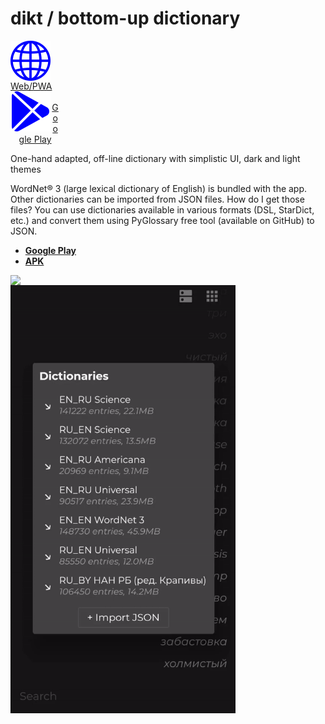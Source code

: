 # dikt / bottom-up dictionary
<div>
  <a href="https://maxim-saplin.github.io/dikt/#/" style="display: inline-block;text-align: center;">
    <img align="left" src="https://raw.githubusercontent.com/maxim-saplin/dikt/master/_misc/web.svg" width="64"/>
    </br>
    Web/PWA
  </a> 
</div>
<div>
  <a href="https://play.google.com/store/apps/details?id=com.Saplin.CPDT" style="display: inline-block;text-align: center;">
    <img align="left" src="https://raw.githubusercontent.com/maxim-saplin/dikt/master/_misc/google-play.svg" width="64"/>
    </br>
    Google Play
  </a>
</div>

One-hand adapted, off-line dictionary with simplistic UI, dark and light themes

WordNet® 3 (large lexical dictionary of English) is bundled with the app. Other dictionaries can be imported from JSON files. How do I get those files? You can use dictionaries available in various formats (DSL, StarDict, etc.) and convert them using PyGlossary free tool (available on GitHub) to JSON.

- **[Google Play](https://play.google.com/store/apps/details?id=com.saplin.dikt)**
- **[APK](https://github.com/maxim-saplin/dikt/releases/download/1.0.1/dikt.apk)**
 


<img align="left" src="https://raw.githubusercontent.com/maxim-saplin/dikt/master/_misc/1.gif" width="360"/>
<img align="left" src="https://raw.githubusercontent.com/maxim-saplin/dikt/master/_misc/2.gif" width="360"/>

